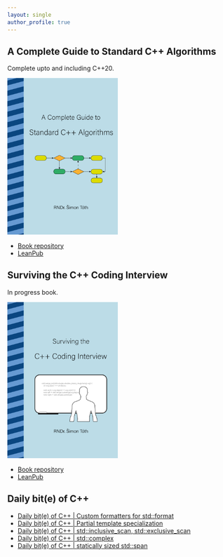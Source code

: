 ```yaml
---
layout: single
author_profile: true
---
```


## A Complete Guide to Standard C++ Algorithms

Complete upto and including C++20.

[<img src="assets/images/book_algorithms_cover.png" width="50%">](https://leanpub.com/cpp-algorithms-guide)

- [Book repository](https://github.com/HappyCerberus/book-cpp-algorithms)
- [LeanPub](https://leanpub.com/cpp-algorithms-guide)

## Surviving the C++ Coding Interview

In progress book.

[<img src="assets/images/book_coding_interview_cover.png" width="50%">](https://leanpub.com/cpp-coding-interview)

- [Book repository](https://leanpub.com/cpp-coding-interview)
- [LeanPub](https://leanpub.com/cpp-coding-interview)

## Daily bit(e) of C++

<ul>
<!-- SUBSTACK:START --><li><a href="https://medium.com/@simontoth/daily-bit-e-of-c-custom-formatters-for-std-format-2d43f9827fd2?source=rss-1e1de1006a93------2">Daily bit&lpar;e&rpar; of C++ | Custom formatters for std::format</a></li><li><a href="https://medium.com/@simontoth/daily-bit-e-of-c-partial-template-specialization-91fc3eabb292?source=rss-1e1de1006a93------2">Daily bit&lpar;e&rpar; of C++ | Partial template specialization</a></li><li><a href="https://medium.com/@simontoth/daily-bit-e-of-c-std-inclusive-scan-std-exclusive-scan-6872d6592710?source=rss-1e1de1006a93------2">Daily bit&lpar;e&rpar; of C++ | std::inclusive_scan, std::exclusive_scan</a></li><li><a href="https://medium.com/@simontoth/daily-bit-e-of-c-std-complex-27b24b43fed2?source=rss-1e1de1006a93------2">Daily bit&lpar;e&rpar; of C++ | std::complex</a></li><li><a href="https://medium.com/@simontoth/daily-bit-e-of-c-statically-sized-std-span-a6db152e7068?source=rss-1e1de1006a93------2">Daily bit&lpar;e&rpar; of C++ | statically sized std::span</a></li><!-- SUBSTACK:END -->
</ul>